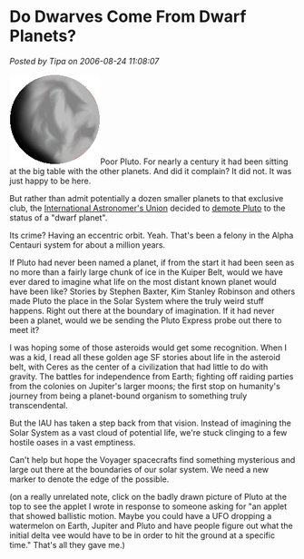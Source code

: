 # Do Dwarves Come From Dwarf Planets?

*Posted by Tipa on 2006-08-24 11:08:07*

[![Pluto](../../../uploads/2006/08/pluto.gif)](../../../applets/melon/Melon.html "Newtonian Mechanics Applet")Poor Pluto. For nearly a century it had been sitting at the big table with the other planets. And did it complain? It did not. It was just happy to be here.

But rather than admit potentially a dozen smaller planets to that exclusive club, the [International Astronomer's Union](http://iau.org "IAU") decided to [demote Pluto](http://news.bbc.co.uk/1/hi/sci/tech/5282440.stm "BBC News says...") to the status of a "dwarf planet".

Its crime? Having an eccentric orbit. Yeah. That's been a felony in the Alpha Centauri system for about a million years.

If Pluto had never been named a planet, if from the start it had been seen as no more than a fairly large chunk of ice in the Kuiper Belt, would we have ever dared to imagine what life on the most distant known planet would have been like? Stories by Stephen Baxter, Kim Stanley Robinson and others made Pluto the place in the Solar System where the truly weird stuff happens. Right out there at the boundary of imagination. If it had never been a planet, would we be sending the Pluto Express probe out there to meet it?

I was hoping some of those asteroids would get some recognition. When I was a kid, I read all these golden age SF stories about life in the asteroid belt, with Ceres as the center of a civilization that had little to do with gravity. The battles for independence from Earth; fighting off raiding parties from the colonies on Jupiter's larger moons; the first stop on humanity's journey from being a planet-bound organism to something truly transcendental.

But the IAU has taken a step back from that vision. Instead of imagining the Solar System as a vast cloud of potential life, we're stuck clinging to a few hostile oases in a vast emptiness.

Can't help but hope the Voyager spacecrafts find something mysterious and large out there at the boundaries of our solar system. We need a new marker to denote the edge of the possible.

(on a really unrelated note, click on the badly drawn picture of Pluto at the top to see the applet I wrote in response to someone asking for "an applet that showed ballistic motion. Maybe you could have a UFO dropping a watermelon on Earth, Jupiter and Pluto and have people figure out what the initial delta vee would have to be in order to hit the ground at a specific time." That's all they gave me.)
